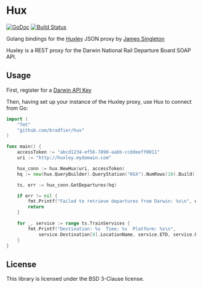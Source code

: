 # Hux
[![GoDoc](https://godoc.org/github.com/bradfier/hux?status.svg)](https://godoc.org/github.com/bradfier/hux)
[![Build Status](https://travis-ci.org/bradfier/hux.svg?branch=master)](https://travis-ci.org/bradfier/hux)

Golang bindings for the [Huxley](https://huxley.unop.uk/) JSON proxy by [James Singleton](https://github.com/jpsingleton)

Huxley is a REST proxy for the Darwin National Rail Departure Board SOAP API.

## Usage
First, register for a [Darwin API Key](http://realtime.nationalrail.co.uk/OpenLDBWSRegistration/)

Then, having set up your instance of the Huxley proxy, use Hux to connect from Go:


`````go
import (
	"fmt"
	"github.com/bradfier/hux"
)

func main() {
	accessToken := "abcd1234-ef56-7890-aabb-ccddeeff0011"
	uri := "http://huxley.mydomain.com"

	hux_conn := hux.NewHux(uri, accessToken)
	hq := new(hux.QueryBuilder).QueryStation("KGX").NumRows(10).Build()

	ts, err := hux_conn.GetDepartures(hq)

	if err != nil {
		fmt.Printf("Failed to retrieve departures from Darwin: %s\n", err)
		return
	}

	for _, service := range ts.TrainServices {
		fmt.Printf("Destination: %s  Time: %s  Platform: %s\n",
			service.Destination[0].LocationName, service.ETD, service.Platform)
	}
}
`````

## License
This library is licensed under the BSD 3-Clause license.